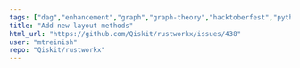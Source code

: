 ```yaml
---
tags: ["dag","enhancement","graph","graph-theory","hacktoberfest","python","rust"]
title: "Add new layout methods"
html_url: "https://github.com/Qiskit/rustworkx/issues/438"
user: "mtreinish"
repo: "Qiskit/rustworkx"
---
```


